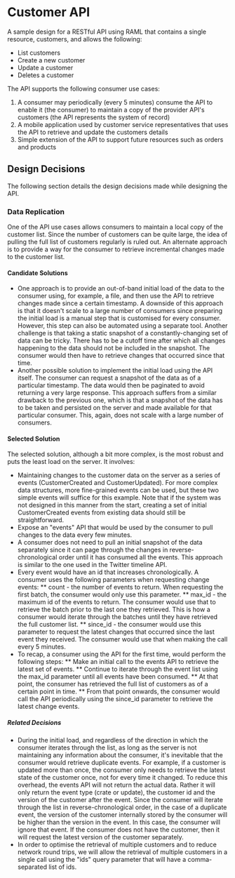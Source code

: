 # Customer API
A sample design for a RESTful API using RAML that contains a single resource, customers, and allows the following:
* List customers
* Create a new customer
* Update a customer
* Deletes a customer

The API supports the following consumer use cases:
1. A consumer may periodically (every 5 minutes) consume the API to enable it (the consumer) to maintain a copy of the provider API's customers (the API represents the system of record)
2. A mobile application used by customer service representatives that uses the API to retrieve and update the customers details
3. Simple extension of the API to support future resources such as orders and products 

## Design Decisions
The following section details the design decisions made while designing the API.
### Data Replication
One of the API use cases allows consumers to maintain a local copy of the customer list. Since the number of customers can be quite large, the idea of pulling the full list of customers regularly is ruled out. An alternate approach is to provide a way for the consumer to retrieve incremental changes made to the customer list.
#### Candidate Solutions
* One approach is to provide an out-of-band initial load of the data to the consumer using, for example, a file, and then use the API to retrieve changes made since a certain timestamp. A downside of this approach is that it doesn't scale to a large number of consumers since preparing the initial load is a manual step that is customised for every consumer. However, this step can also be automated using a separate tool. Another challenge is that taking a static snapshot of a constantly-changing set of data can be tricky. There has to be a cutoff time after which all changes happening to the data should not be included in the snapshot. The consumer would then have to retrieve changes that occurred since that time.
* Another possible solution to implement the initial load using the API itself. The consumer can request a snapshot of the data as of a particular timestamp. The data would then be paginated to avoid returning a very large response. This approach suffers from a similar drawback to the previous one, which is that a snapshot of the data has to be taken and persisted on the server and made available for that particular consumer. This, again, does not scale with a large number of consumers.
#### Selected Solution
The selected solution, although a bit more complex, is the most robust and puts the least load on the server. It involves:
* Maintaining changes to the customer data on the server as a series of events (CustomerCreated and CustomerUpdated). For more complex data structures, more fine-grained events can be used, but these two simple events will suffice for this example. Note that if the system was not designed in this manner from the start, creating a set of initial CustomerCreated events from existing data should still be straightforward.
* Expose an "events" API that would be used by the consumer to pull changes to the data every few minutes.
* A consumer does not need to pull an initial snapshot of the data separately since it can page through the changes in reverse-chronological order until it has consumed all the events. This approach is similar to the one used in the Twitter timeline API.
* Every event would have an id that increases chronologically. A consumer uses the following parameters when requesting change events:
** count - the number of events to return. When requesting the first batch, the consumer would only use this parameter.
** max_id - the maximum id of the events to return. The consumer would use that to retrieve the batch prior to the last one they retrieved. This is how a consumer would iterate through the batches until they have retrieved the full customer list.
** since_id - the consumer would use this parameter to request the latest changes that occurred since the last event they received. The consumer would use that when making the call every 5 minutes.
* To recap, a consumer using the API for the first time, would perform the following steps:
** Make an initial call to the events API to retrieve the latest set of events.
** Continue to iterate through the event list using the max_id parameter until all events have been consumed.
** At that point, the consumer has retrieved the full list of customers as of a certain point in time.
** From that point onwards, the consumer would call the API periodically using the since_id parameter to retrieve the latest change events.
##### Related Decisions
* During the initial load, and regardless of the direction in which the consumer iterates through the list, as long as the server is not maintaining any information about the consumer, it's inevitable that the consumer would retrieve duplicate events. For example, if a customer is updated more than once, the consumer only needs to retrieve the latest state of the customer once, not for every time it changed. To reduce this overhead, the events API will not return the actual data. Rather it will only return the event type (crate or update), the customer id and the version of the customer after the event. Since the consumer will iterate through the list in reverse-chronological order, in the case of a duplicate event, the version of the customer internally stored by the consumer will be higher than the version in the event. In this case, the consumer will ignore that event. If the consumer does not have the customer, then it will request the latest version of the customer separately.
* In order to optimise the retrieval of multiple customers and to reduce network round trips, we will allow the retrieval of multiple customers in a single call using the "ids" query parameter that will have a comma-separated list of ids.
